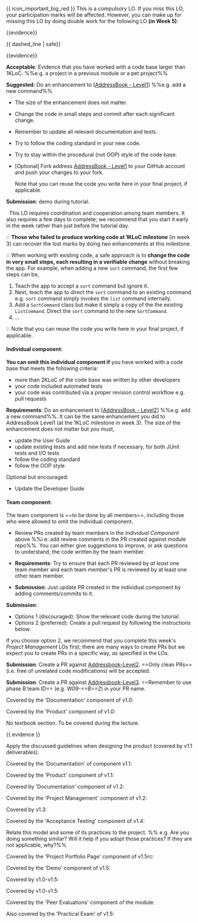 <div id="1kloc">

{{ icon_important_big_red }} This is a compulsory LO. If you miss this LO, your participation marks will be affected. However, you can make up for missing this LO by doing double work for the following LO **(in Week 5)**:

<panel header="[For Reference] details of the Week 5 LO mentioned above">

{{evidence}}

<include src="project.md#2kloc"/>

</panel>

{{ dashed_line | safe}}

{{evidence}}

**Acceptable**: Evidence that you have worked with a code base larger than 1KLoC. %%e.g. a project in a previous module or a pet project%%

**Suggested**: Do an enhancement to [[AddressBook - Level1]({{module_org}}/addressbook-level1)]  %%e.g. add a new command%%

* The size of the enhancement does not matter.
* Change the code in small steps and commit after each significant change.
* Remember to update all relevant documentation and tests.
* Try to follow the coding standard in your new code.
* Try to stay within the procedural (not OOP) style of the code base.
* [Optional] Fork address [AddressBook - Level1]({{module_org}}/addressbook-level1) to your GitHub account and push your changes to your fork.

  <tip-box type="tip">
  
  Note that you can reuse the code you write here in your final project, if applicable.
 
  </tip-box>

**Submission**: demo during tutorial.

</div>


<div id="2kloc">

<tip-box type="important"> 
  This LO requires coordination and cooperation among team members. It also requires a few days to complete; we recommend that you start it early in the week rather than just before the tutorial day.
</tip-box>

:bulb: **Those who failed to produce working code at 1KLoC milestone** (in week 3) can recover the lost marks by doing _two_ enhancements at this milestone.

:bulb: When working with existing code, a safe approach is to **change the code in very small steps, each resulting in a verifiable change** without breaking the app. For example, when adding a new `sort` command, the first few steps can be,
1. Teach the app to accept a `sort` command but ignore it.
2. Next, teach the app to direct the `sort` command to an existing command e.g. `sort` command simply invokes the `list` command internally.
3. Add a `SortCommand` class but make it simply a copy of the the existing `ListCommand`. Direct the `sort` command to the new `SortCommand`.
4. ...

:bulb: Note that you can reuse the code you write here in your final project, if applicable.
 

#### Individual component:

**You can omit this individual component if** you have worked with a code base that meets the following criteria:
* more than 2KLoC of the code base was written by other developers
* your code included automated tests
* your code was contributed via a proper revision control workflow e.g. pull requests

**Requirements**: Do an enhancement to [[AddressBook - Level2]({{module_org}}/addressbook-level2)]  %%e.g. add a new command%%. It can be the same enhancement you did to AddressBook Level1 (at the 1KLoC milestone in week 3). The size of the enhancement does not matter but you must,
* update the User Guide
* update existing tests and add new tests if necessary, for both JUnit tests and I/O tests
* follow the coding standard
* follow the OOP style

Optional but encouraged:
* Update the Developer Guide

<include src="project.md#submission_PR_optional" />

#### Team component:

The team component is ==to be done by all members==, including those who were allowed to omit the individual component.

* Review PRs created by team members in the _Individual Component_ above %%i.e. add review comments in the PR created against module repo%%. You can either give suggestions to improve, or ask questions to understand, the code written by the team member. 

* **Requirements**: Try to ensure that each PR reviewed by _at least_ one team member and each team member's PR is reviewed by at least one other team member.  

* **Submission**: Just update PR created in the individual component by adding comments/commits to it.

</div>


<div id="submission_PR_optional">

**Submission**: 
* Options 1 (discouraged): Show the relevant code during the tutorial.
* Options 2 (preferred): Create a pull request by following the instructions below.

<include src="../../admin/appendixE-gitHub.md#tutorial-pr-instructions" name="%%Admin {{ icon_embedding }} Appendix E: Using GitHub Project Hosting → Submitting Pull Requests as evidence of an LO%%" dynamic />

If you choose option 2, we recommend that you complete this week's _Project Management_ LOs first; there are many ways to create PRs but we expect you to create PRs in a specific way, as specified in the LOs. 

</div>


<div id="PR_to_AB2">

**Submission**: Create a PR against [Addressbook-Level2]({{module_org}}/addressbook-level2).  ==Only clean PRs== (i.e. free of unrelated code modifications) will be accepted. 

<include src="../../admin/appendixE-gitHub.md#tutorial-pr-instructions" name="%%Admin {{ icon_embedding }} Appendix E: Using GitHub Project Hosting → Submitting Pull Requests as evidence of an LO%%" dynamic />

</div>


<div id="PR_to_AB3">

**Submission**: Create a PR against [Addressbook-Level3]({{module_org}}/addressbook-level3).  ==Remember to use phase B team ID== (e.g. _W09-==B==2_) in your PR name. 

<include src="../../admin/appendixE-gitHub.md#tutorial-pr-instructions" name="%%Admin {{ icon_embedding }} Appendix E: Using GitHub Project Hosting → Submitting Pull Requests as evidence of an LO%%" dynamic />

</div>


<div id="requirements">

Covered by the 'Documentation' component of v1.0:

<dynamic-panel src="../../admin/project-v11.md" header="%%Admin {{ icon_embedding }} Project → v1.0%%" no-close />

</div>


<div id="local_impact_changes">

Covered by the 'Product' component of v1.0:

<dynamic-panel src="../../admin/project-v11.md" header="%%Admin {{ icon_embedding }} Project → v1.0%%" no-close />

</div>


<div id="product_design">

No textbook section. To be covered during the lecture.

{{ evidence }}

Apply the discussed guidelines when designing the product (covered by v1.1 deliverables).

</div>


<div id="user_guide">

Covered by the 'Documentation' of component v1.1:

<dynamic-panel src="../../admin/project-mid-v12.md" header="%%Admin {{ icon_embedding }} Project → v1.1%%" no-close />

</div>


<div id="global_impact_change">

Covered by the 'Product' component of v1.1:

<dynamic-panel src="../../admin/project-mid-v12.md" header="%%Admin {{ icon_embedding }} Project → v1.1%%" no-close />

</div>


<div id="dev_guide">

Covered by 'Documentation' component of v1.2:

<include src="../../admin/project-v12.md" name="%%Admin {{ icon_embedding }} Project → v1.2%%" dynamic />

</div>


<div id="track_progress">

Covered by the 'Project Management' component of v1.2:

<include src="../../admin/project-v12.md" name="%%Admin {{ icon_embedding }} Project → v1.2%%" dynamic />

</div>


<div id="release_produt">

Covered by v1.3:

<include src="../../admin/project-mid-v13.md" name="%%Admin {{ icon_embedding }} Project → v1.3%%" dynamic no-close/>

</div>


<div id="acceptance_testing">


Covered by the 'Acceptance Testing' component of v1.4:

<include src="../../admin/project-v13.md" name="%%Admin {{ icon_embedding }} Project → v1.4%%" dynamic />

</div>


<div id="relate_process">

Relate this model and some of its practices to the project. %%&nbsp;e.g. Are you doing something similar? Will it help if you adopt those practices? If they are not applicable, why?%%

</div>


<div id="describe_contribution">

Covered by the 'Project Portfolio Page' component of v1.5rc:

<include src="../../admin/project-mid-v14.md" name="%%Admin {{ icon_embedding }} Project → v1.5rc%%" dynamic />

</div>


<div id="demo">

Covered by the 'Demo' component of v1.5:

<include src="../../admin/project-v14.md" name="%%Admin {{ icon_embedding }} Project → v1.5%%" dynamic />

</div>


<div id="iterative_delivery">

Covered by v1.0-v1.5:

</div>


<div id="brownfield">

Covered by v1.0-v1.5:

</div>


<div id="evaluate_peers">

Covered by the 'Peer Evaluations' component of the module:

<include src="../../admin/peer-evaluations.md" name="%%Admin {{ icon_embedding }} Peer Evaluations%%" dynamic />

Also covered by the 'Practical Exam' of v1.5:

<include src="../../admin/project-v14.md" name="%%Admin {{ icon_embedding }} Project → v1.5%%" dynamic />

</div>